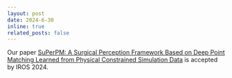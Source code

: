 ```yaml
---
layout: post
date: 2024-6-30
inline: true
related_posts: false
---
```


Our paper [SuPerPM: A Surgical Perception Framework Based on Deep Point Matching Learned from Physical Constrained Simulation Data](https://ieeexplore.ieee.org/document/10802079) is accepted by IROS 2024.